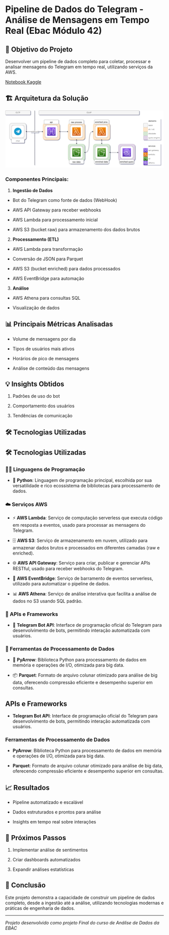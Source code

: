 # Pipeline de Dados do Telegram - Análise de Mensagens em Tempo Real (Ebac Módulo 42)

  

## 🎯 Objetivo do Projeto

Desenvolver um pipeline de dados completo para coletar, processar e analisar mensagens do Telegram em tempo real, utilizando serviços da AWS.

[Notebook Kaggle](https://www.kaggle.com/code/dicarvalhoti/pipeline-dados-telegram)

  

## 🏗️ Arquitetura da Solução

![Arquitetura](https://raw.githubusercontent.com/dicarvalhoti/pipeline-data-telegram/main/imgs/architecture.png)

  

### Componentes Principais:

1.  **Ingestão de Dados**

- Bot do Telegram como fonte de dados (WebHook)

- AWS API Gateway para receber webhooks

- AWS Lambda para processamento inicial

- AWS S3 (bucket raw) para armazenamento dos dados brutos

  

2.  **Processamento (ETL)**

- AWS Lambda para transformação

- Conversão de JSON para Parquet

- AWS S3 (bucket enriched) para dados processados

- AWS EventBridge para automação

  

3.  **Análise**

- AWS Athena para consultas SQL

- Visualização de dados

  

## 📊 Principais Métricas Analisadas

- Volume de mensagens por dia

- Tipos de usuários mais ativos

- Horários de pico de mensagens

- Análise de conteúdo das mensagens

  

## 💡 Insights Obtidos 

1. Padrões de uso do bot

2. Comportamento dos usuários

3. Tendências de comunicação

  

## 🛠️ Tecnologias Utilizadas


## 🛠️ Tecnologias Utilizadas

  

### 👨‍💻 Linguagens de Programação

- 🐍 **Python**: Linguagem de programação principal, escolhida por sua versatilidade e rico ecossistema de bibliotecas para processamento de dados.

  

### ☁️ Serviços AWS

- ⚡ **AWS Lambda**: Serviço de computação serverless que executa código em resposta a eventos, usado para processar as mensagens do Telegram.

- 🗄️ **AWS S3**: Serviço de armazenamento em nuvem, utilizado para armazenar dados brutos e processados em diferentes camadas (raw e enriched).

- 🌐 **AWS API Gateway**: Serviço para criar, publicar e gerenciar APIs RESTful, usado para receber webhooks do Telegram.

- 🔄 **AWS EventBridge**: Serviço de barramento de eventos serverless, utilizado para automatizar o pipeline de dados.

- 📊 **AWS Athena**: Serviço de análise interativa que facilita a análise de dados no S3 usando SQL padrão.

  

### 🤖 APIs e Frameworks

- 📱 **Telegram Bot API**: Interface de programação oficial do Telegram para desenvolvimento de bots, permitindo interação automatizada com usuários.

  

### 🔧 Ferramentas de Processamento de Dados

- 🏹 **PyArrow**: Biblioteca Python para processamento de dados em memória e operações de I/O, otimizada para big data.

- 📦 **Parquet**: Formato de arquivo colunar otimizado para análise de big data, oferecendo compressão eficiente e desempenho superior em consultas.

  
## APIs e Frameworks

-  **Telegram Bot API**: Interface de programação oficial do Telegram para desenvolvimento de bots, permitindo interação automatizada com usuários.

  

### Ferramentas de Processamento de Dados

-  **PyArrow**: Biblioteca Python para processamento de dados em memória e operações de I/O, otimizada para big data.

-  **Parquet**: Formato de arquivo colunar otimizado para análise de big data, oferecendo compressão eficiente e desempenho superior em consultas.

  

## 📈 Resultados

- Pipeline automatizado e escalável

- Dados estruturados e prontos para análise

- Insights em tempo real sobre interações

  

## 🔄 Próximos Passos

1. Implementar análise de sentimentos

2. Criar dashboards automatizados

3. Expandir análises estatísticas

  

## 📝 Conclusão

Este projeto demonstra a capacidade de construir um pipeline de dados completo, desde a ingestão até a análise, utilizando tecnologias modernas e práticas de engenharia de dados.



---

*Projeto desenvolvido como projeto Final do curso de Análise de Dados da EBAC*

